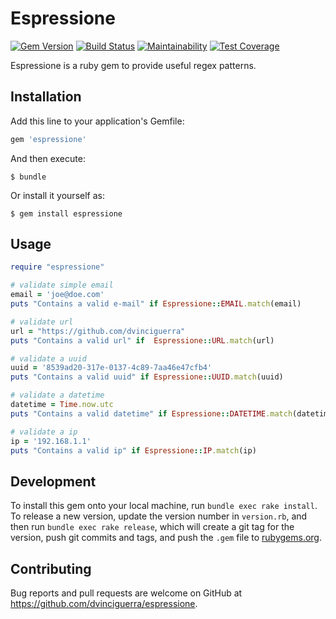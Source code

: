 # Espressione

[![Gem Version](https://badge.fury.io/rb/espressione.svg)](https://badge.fury.io/rb/espressione)
[![Build Status](https://travis-ci.org/dvinciguerra/espressione.svg?branch=master)](https://travis-ci.org/dvinciguerra/espressione)
[![Maintainability](https://api.codeclimate.com/v1/badges/7b9cf8b8ff2f56e6da36/maintainability)](https://codeclimate.com/github/dvinciguerra/espressione/maintainability)
[![Test Coverage](https://api.codeclimate.com/v1/badges/7b9cf8b8ff2f56e6da36/test_coverage)](https://codeclimate.com/github/dvinciguerra/espressione/test_coverage)

Espressione is a ruby gem to provide useful regex patterns.

## Installation

Add this line to your application's Gemfile:

```ruby
gem 'espressione'
```

And then execute:

    $ bundle

Or install it yourself as:

    $ gem install espressione

## Usage

```ruby
require "espressione"

# validate simple email
email = 'joe@doe.com'
puts "Contains a valid e-mail" if Espressione::EMAIL.match(email)

# validate url
url = "https://github.com/dvinciguerra"
puts "Contains a valid url" if  Espressione::URL.match(url)

# validate a uuid
uuid = '8539ad20-317e-0137-4c89-7aa46e47cfb4'
puts "Contains a valid uuid" if Espressione::UUID.match(uuid)

# validate a datetime
datetime = Time.now.utc
puts "Contains a valid datetime" if Espressione::DATETIME.match(datetime.to_s)

# validate a ip
ip = '192.168.1.1'
puts "Contains a valid ip" if Espressione::IP.match(ip)
```

## Development

To install this gem onto your local machine, run `bundle exec rake install`. To release a new version, update the version number in `version.rb`, and then run `bundle exec rake release`, which will create a git tag for the version, push git commits and tags, and push the `.gem` file to [rubygems.org](https://rubygems.org).

## Contributing

Bug reports and pull requests are welcome on GitHub at https://github.com/dvinciguerra/espressione.
